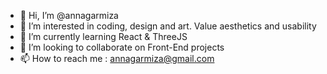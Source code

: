 - 👋 Hi, I’m @annagarmiza
- 👀 I’m interested in coding, design and art. Value aesthetics and usability
- 🌱 I’m currently learning React & ThreeJS
- 💞️ I’m looking to collaborate on Front-End projects
- 📫 How to reach me : annagarmiza@gmail.com 

<!---
annagarmiza/annagarmiza is a ✨ special ✨ repository because its `README.md` (this file) appears on your GitHub profile.
You can click the Preview link to take a look at your changes.
--->
